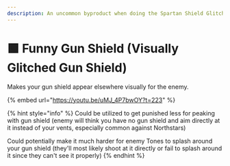 ```yaml
---
description: An uncommon byproduct when doing the Spartan Shield Glitch.
---
```


# 🟩 Funny Gun Shield (Visually Glitched Gun Shield)

Makes your gun shield appear elsewhere visually for the enemy.&#x20;

{% embed url="https://youtu.be/uMJ_4P7bwOY?t=223" %}

{% hint style="info" %}
Could be utilized to get punished less for peaking with gun shield (enemy will think you have no gun shield and aim directly at it instead of your vents, especially common against Northstars)

Could potentially make it much harder for enemy Tones to splash around your gun shield (they'll most likely shoot at it directly or fail to splash around it since they can't see it properly)
{% endhint %}
